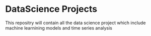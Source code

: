 # DataScience Projects
 This repositry will contain all the data science project which include machine learnining models and time series analysis

